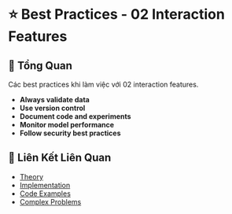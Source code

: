 # ⭐ Best Practices - 02 Interaction Features

## 🎯 Tổng Quan

Các best practices khi làm việc với 02 interaction features.

- **Always validate data**
- **Use version control**
- **Document code and experiments**
- **Monitor model performance**
- **Follow security best practices**

## 🔗 Liên Kết Liên Quan

- [Theory](./THEORY_02_interaction_features.md)
- [Implementation](./IMPLEMENTATION_02_interaction_features.md)
- [Code Examples](./CODE_EXAMPLES_02_interaction_features.md)
- [Complex Problems](./COMPLEX_PROBLEMS.md)
